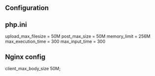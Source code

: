 ## Configuration
## php.ini
upload_max_filesize = 50M
post_max_size = 50M
memory_limit = 256M
max_execution_time = 300
max_input_time = 300

## Nginx config
client_max_body_size 50M;
